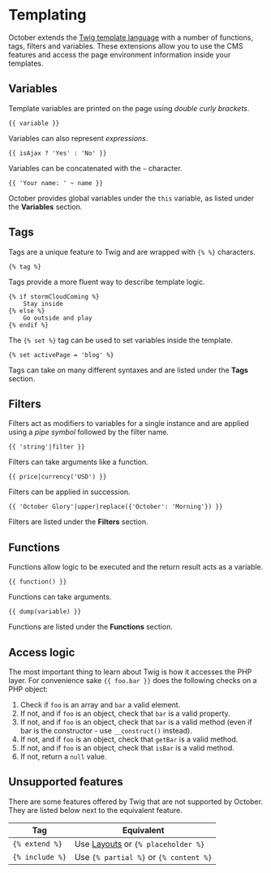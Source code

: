 # Templating

October extends the [Twig template language](http://twig.sensiolabs.org/documentation) with a number of functions, tags, filters and variables. These extensions allow you to use the CMS features and access the page environment information inside your templates.

## Variables

Template variables are printed on the page using *double curly brackets*.

```twig
{{ variable }}
```

Variables can also represent *expressions*.

```twig
{{ isAjax ? 'Yes' : 'No' }}
```

Variables can be concatenated with the `~` character.

```twig
{{ 'Your name: ' ~ name }}
```

October provides global variables under the `this` variable, as listed under the **Variables** section.

## Tags

Tags are a unique feature to Twig and are wrapped with `{% %}` characters.

```twig
{% tag %}
```

Tags provide a more fluent way to describe template logic.

```twig
{% if stormCloudComing %}
    Stay inside
{% else %}
    Go outside and play
{% endif %}
```

The `{% set %}` tag can be used to set variables inside the template.

```twig
{% set activePage = 'blog' %}
```

Tags can take on many different syntaxes and are listed under the **Tags** section.

## Filters

Filters act as modifiers to variables for a single instance and are applied using a *pipe symbol* followed by the filter name.

```twig
{{ 'string'|filter }}
```

Filters can take arguments like a function.

```twig
{{ price|currency('USD') }}
```

Filters can be applied in succession.

```twig
{{ 'October Glory'|upper|replace({'October': 'Morning'}) }}
```

Filters are listed under the **Filters** section.

## Functions

Functions allow logic to be executed and the return result acts as a variable.

```twig
{{ function() }}
```

Functions can take arguments.

```twig
{{ dump(variable) }}
```

Functions are listed under the **Functions** section.

## Access logic

The most important thing to learn about Twig is how it accesses the PHP layer. For convenience sake `{{ foo.bar }}` does the following checks on a PHP object:

1. Check if `foo` is an array and `bar` a valid element.
1. If not, and if `foo` is an object, check that `bar` is a valid property.
1. If not, and if `foo` is an object, check that `bar` is a valid method (even if bar is the constructor - use `__construct()` instead).
1. If not, and if `foo` is an object, check that `getBar` is a valid method.
1. If not, and if `foo` is an object, check that `isBar` is a valid method.
1. If not, return a `null` value.

## Unsupported features

There are some features offered by Twig that are not supported by October. They are listed below next to the equivalent feature.

Tag | Equivalent
------------- | -------------
`{% extend %}` | Use [Layouts](http://octobercms.com/docs/cms/layouts) or `{% placeholder %}`
`{% include %}` | Use `{% partial %}` or `{% content %}`
